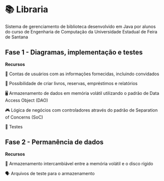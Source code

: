 # 📚 Libraria

Sistema de gerenciamento de biblioteca desenvolvido em Java por alunos do curso de Engenharia de Computação da Universidade Estadual de Feira de Santana

## Fase 1 - Diagramas, implementação e testes

<b>Recursos</b>

👤 Contas de usuários com as informações fornecidas, incluindo convidados

📕 Possibilidade de criar livros, reservas, empréstimos e relatórios

🖥️ Armazenamento de dados em memória volátil utilizando o padrão de Data Access Object (DAO)

🎮 Lógica de negócios com controladores através do padrão de Separation of Concerns (SoC)

🧪 Testes

## Fase 2 - Permanência de dados

<b>Recursos</b>

💾 Armazenamento intercambiável entre a memória volátil e o disco rígido

🗣️ Arquivos de teste para o armazenamento


